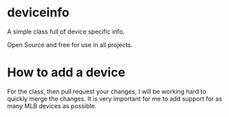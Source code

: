 deviceinfo
==========

A simple class full of device specific info.

Open Source and free for use in all projects.

How to add a device
===================
For the class, then pull request your changes, I will be working hard to quickly merge the changes. It is very important for me to add support for as many MLB devices as possible.
